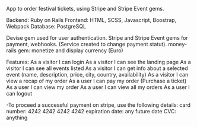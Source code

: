 App to order festival tickets, using Stripe and Stripe Event gems.

Backend: Ruby on Rails
Frontend: HTML, SCSS, Javascript, Boostrap, Webpack
Database: PostgreSQL

Devise gem used for user authentication.
Stripe and Stripe Event gems for payment, webhooks. (Service created to change payment statut).
money-rails gem: monetize and display currency (Euro)

Features:
As a visitor I can login
As a visitor I can see the landing page
As a visitor I can see all events listed
As a visitor I can get info about a selected event (name, description, price, city, country, availability)
As a visitor I can view a recap of my order
As a user I can pay my order (Purchase a ticket)
As a user I can view my order
As a user I can view all my orders
As a user I can logout

-To proceed a successful payment on stripe, use the following details:
card number: 4242 4242 4242 4242
expiration date: any future date
CVC: anything
